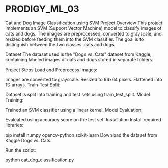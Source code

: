 # PRODIGY_ML_03
Cat and Dog Image Classification using SVM
Project Overview
This project implements an SVM (Support Vector Machine) model to classify images of cats and dogs. The images are preprocessed, converted to grayscale, and resized before feeding them into the SVM classifier. The goal is to distinguish between the two classes: cats and dogs.

Dataset
The dataset used is the "Dogs vs. Cats" dataset from Kaggle, containing labeled images of cats and dogs stored in separate folders.

Project Steps
Load and Preprocess Images:

Images are converted to grayscale.
Resized to 64x64 pixels.
Flattened into 1D arrays.
Train-Test Split:

Dataset is split into training and test sets using train_test_split.
Model Training:

Trained an SVM classifier using a linear kernel.
Model Evaluation:

Evaluated using accuracy score on the test set.
Installation
Install required libraries:

pip install numpy opencv-python scikit-learn
Download the dataset from Kaggle Dogs vs. Cats.

Run the script:

python cat_dog_classification.py
